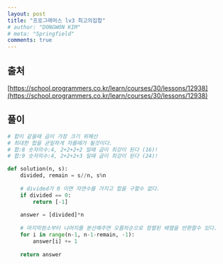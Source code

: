 ```yaml
---
layout: post
title: "프로그래머스 lv3 최고의집합"
# author: "DONGWON KIM"
# meta: "Springfield"
comments: true
---
```


## 출처
[https://school.programmers.co.kr/learn/courses/30/lessons/12938](https://school.programmers.co.kr/learn/courses/30/lessons/12938)


## 풀이
```python
# 합이 같을때 곱이 가장 크기 위해선
# 최대한 합을 균일하게 자를때가 될것이다.
# 합:8 숫자의수:4, 2+2+2+2 일때 곱이 최강이 된다 (16)!
# 합:9 숫자의수:4, 2+2+2+3 일때 곱이 최강이 된다 (24)!

def solution(n, s):
    divided, remain = s//n, s%n
    
    # divided가 0 이면 자연수를 가지고 합을 구할수 없다.
    if divided == 0:
        return [-1]
    
    answer = [divided]*n
    
    # 마지막원소부터 나머지를 분산해주면 오름차순으로 정렬된 배열을 반환할수 있다.
    for i in range(n-1, n-1-remain, -1):
        answer[i] += 1
    
    return answer
```